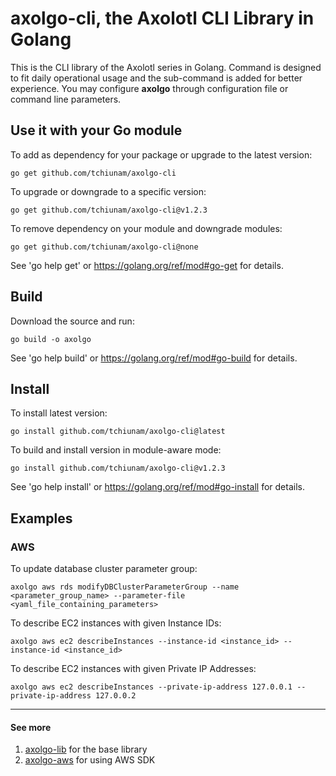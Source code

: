 # axolgo-cli, the Axolotl CLI Library in Golang
This is the CLI library of the Axolotl series in Golang. Command is 
designed to fit daily operational usage and the sub-command is 
added for better experience. You may configure **axolgo** through 
configuration file or command line parameters.

## Use it with your Go module
To add as dependency for your package or upgrade to the latest version:
```
go get github.com/tchiunam/axolgo-cli
```

To upgrade or downgrade to a specific version:
```
go get github.com/tchiunam/axolgo-cli@v1.2.3
```

To remove dependency on your module and downgrade modules:
```
go get github.com/tchiunam/axolgo-cli@none
```

See 'go help get' or https://golang.org/ref/mod#go-get for details.

## Build
Download the source and run:
```
go build -o axolgo
```

See 'go help build' or https://golang.org/ref/mod#go-build for details.

## Install
To install latest version:
```
go install github.com/tchiunam/axolgo-cli@latest
```

To build and install version in module-aware mode:
```
go install github.com/tchiunam/axolgo-cli@v1.2.3
```

See 'go help install' or https://golang.org/ref/mod#go-install for details.

## Examples
### AWS
To update database cluster parameter group:
```
axolgo aws rds modifyDBClusterParameterGroup --name <parameter_group_name> --parameter-file <yaml_file_containing_parameters>
```

To describe EC2 instances with given Instance IDs:
```
axolgo aws ec2 describeInstances --instance-id <instance_id> --instance-id <instance_id>
```

To describe EC2 instances with given Private IP Addresses:
```
axolgo aws ec2 describeInstances --private-ip-address 127.0.0.1 --private-ip-address 127.0.0.2
```

---
#### See more  
1. [axolgo-lib](https://github.com/tchiunam/axolgo-lib) for the base library
2. [axolgo-aws](https://github.com/tchiunam/axolgo-aws) for using AWS SDK
